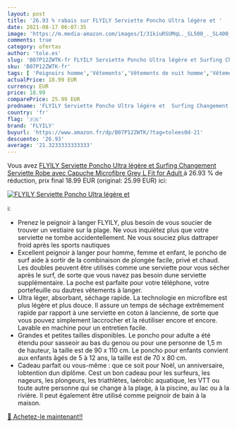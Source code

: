 ```yaml
---
layout: post
title: '26.93 % rabais sur FLYILY Serviette Poncho Ultra légère et '
date: 2021-08-17 06:07:35
image: 'https://m.media-amazon.com/images/I/31kiuRSUMqL._SL500_._SL400_.jpg'
comments: true
category: ofertas
author: 'tole.es'
slug: 'B07P12ZWTK-fr FLYILY Serviette Poncho Ultra légère et Surfing Changement...'
sku: 'B07P12ZWTK-fr'
tags: [ 'Peignoirs homme','Vêtements','Vêtements de nuit homme','Vêtements homme','flyily', ]
actualPrice: 18.99 EUR
currency: EUR
price: 18.99
comparePrice: 25.99 EUR
prodname: 'FLYILY Serviette Poncho Ultra légère et  Surfing Changement Serviette Robe avec Capuche Microfibre Grey L Fit for Adult  '
country: 'fr'
flag: '🇫🇷'
brand: 'FLYILY'
buyurl: 'https://www.amazon.fr/dp/B07P12ZWTK/?tag=tolees0d-21'
descuento: '26.93'
average: '21.3233333333333'
---
```


Vous avez [FLYILY Serviette Poncho Ultra légère et  Surfing Changement Serviette Robe avec Capuche Microfibre Grey L Fit for Adult  ](https://www.amazon.fr/dp/B07P12ZWTK/?tag=tolees0d-21)  à  26.93 % de réduction, prix final  18.99 EUR (original: 25.99 EUR) ici:

[![FLYILY Serviette Poncho Ultra légère et ](https://m.media-amazon.com/images/I/31kiuRSUMqL._SL500_._SL400_.jpg)](https://www.amazon.fr/dp/B07P12ZWTK/?tag=tolees0d-21)

ℹ️:

- Prenez le peignoir à langer FLYILY, plus besoin de vous soucier de trouver un vestiaire sur la plage. Ne vous inquiétez plus que votre serviette ne tombe accidentellement. Ne vous souciez plus dattraper froid après les sports nautiques
- Excellent peignoir à langer pour homme, femme et enfant, le poncho de surf aide à sortir de la combinaison de plongée facile, privé et chaud. Les doubles peuvent être utilisés comme une serviette pour vous sécher après le surf, de sorte que vous navez pas besoin dune serviette supplémentaire. La poche est parfaite pour votre téléphone, votre portefeuille ou dautres vêtements à langer.
- Ultra léger, absorbant, séchage rapide. La technologie en microfibre est plus légère et plus douce. Il assure un temps de séchage extrêmement rapide par rapport à une serviette en coton à lancienne, de sorte que vous pouvez simplement laccrocher et la réutiliser encore et encore. Lavable en machine pour un entretien facile.
- Grandes et petites tailles disponibles. Le poncho pour adulte a été étendu pour sasseoir au bas du genou ou pour une personne de 1,5 m de hauteur, la taille est de 90 x 110 cm. Le poncho pour enfants convient aux enfants âgés de 5 à 12 ans, la taille est de 70 x 80 cm.
- Cadeau parfait ou vous-même : que ce soit pour Noël, un anniversaire, lobtention dun diplôme. Cest un bon cadeau pour les surfeurs, les nageurs, les plongeurs, les triathlètes, laérobic aquatique, les VTT ou toute autre personne qui se change à la plage, à la piscine, au lac ou à la rivière. Il peut également être utilisé comme peignoir de bain à la maison.

[🛒 Achetez-le maintenant!!](https://www.amazon.fr/dp/B07P12ZWTK/?tag=tolees0d-21)
